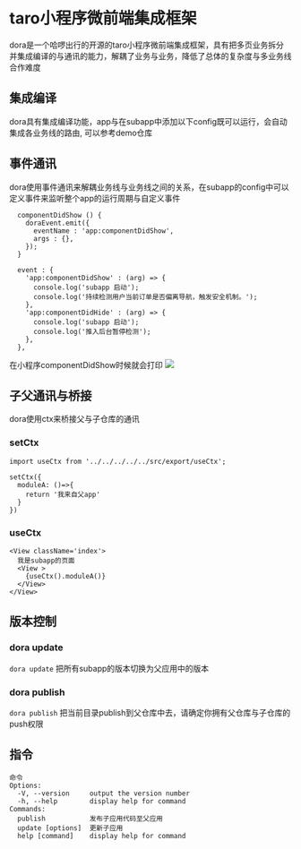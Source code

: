 
# taro小程序微前端集成框架
dora是一个哈啰出行的开源的taro小程序微前端集成框架，具有把多页业务拆分并集成编译的与通讯的能力，解耦了业务与业务，降低了总体的复杂度与多业务线合作难度


## 集成编译
dora具有集成编译功能，app与在subapp中添加以下config既可以运行，会自动集成各业务线的路由, 可以参考demo仓库

## 事件通讯
dora使用事件通讯来解耦业务线与业务线之间的关系，在subapp的config中可以定义事件来监听整个app的运行周期与自定义事件
```
  componentDidShow () {
    doraEvent.emit({
      eventName : 'app:componentDidShow',
      args : {},
    });
  }
```
```
  event : {
    'app:componentDidShow' : (arg) => {
      console.log('subapp 启动');
      console.log('持续检测用户当前订单是否偏离导航，触发安全机制。');
    },
    'app:componentDidHide' : (arg) => {
      console.log('subapp 启动');
      console.log('推入后台暂停检测');
    },
  },
```
在小程序componentDidShow时候就会打印
<image src='./docs/event.png' >

## 子父通讯与桥接
dora使用ctx来桥接父与子仓库的通讯

### setCtx
```
import useCtx from '../../../../../src/export/useCtx';

setCtx({
  moduleA: ()=>{
    return '我来自父app'
  }
})
```

### useCtx
```
<View className='index'>
  我是subapp的页面
  <View >
    {useCtx().moduleA()}
  </View>
</View>
```

## 版本控制
### dora update
`dora update`
把所有subapp的版本切换为父应用中的版本
### dora publish
`dora publish`
把当前目录publish到父仓库中去，请确定你拥有父仓库与子仓库的push权限


## 指令
```
命令
Options:
  -V, --version     output the version number
  -h, --help        display help for command
Commands:
  publish           发布子应用代码至父应用
  update [options]  更新子应用
  help [command]    display help for command
```